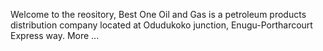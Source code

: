 Welcome to the reository, Best One Oil and Gas is a petroleum products distribution company located at Odudukoko junction, Enugu-Portharcourt Express way. More ...
